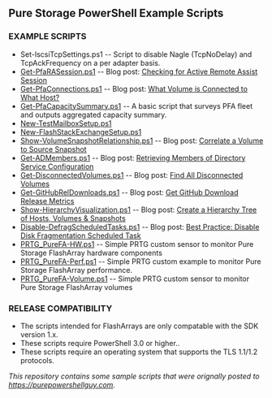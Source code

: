 ## Pure Storage PowerShell Example Scripts
### EXAMPLE SCRIPTS
* Set-IscsiTcpSettings.ps1 -- Script to disable Nagle (TcpNoDelay) and TcpAckFrequency on a per adapter basis.
* [Get-PfaRASession.ps1](https://github.com/barkz/PurePowerShellGuy/blob/master/Get-PfaRASession.ps1) -- Blog post: [Checking for Active Remote Assist Session](http://www.purepowershellguy.com/?p=12631)
* [Get-PfaConnections.ps1](https://github.com/barkz/PurePowerShellGuy/blob/master/Get-PfaConnections.ps1) -- Blog post: [What Volume is Connected to What Host?](http://www.purepowershellguy.com/?p=10312)
* [Get-PfaCapacitySummary.ps1](https://github.com/PureStorage-OpenConnect/powershell-scripts/blob/master/Get-PfaCapacitySummary.ps1) -- A basic script that surveys PFA fleet and outputs aggregated capacity summary.
* [New-TestMailboxSetup.ps1]()
* [New-FlashStackExchangeSetup.ps1]()
* [Show-VolumeSnapshotRelationship.ps1](https://github.com/barkz/PurePowerShellGuy/blob/master/Show-VolumeSnapshotRelationship.ps1) -- Blog post: [Correlate a Volume to Source Snapshot](http://www.purepowershellguy.com/?p=11091)
* [Get-ADMembers.ps1](https://github.com/barkz/PurePowerShellGuy/blob/master/Get-PfaConnections.ps1) -- Blog post: [Retrieving Members of Directory Service Configuration](http://www.purepowershellguy.com/?p=12121)
* [Get-DisconnectedVolumes.ps1](https://github.com/barkz/PurePowerShellGuy/blob/master/Get-DisconnectedVolumes.ps1) -- Blog post: [Find All Disconnected Volumes](http://www.purepowershellguy.com/?p=12201)
* [Get-GitHubRelDownloads.ps1](https://github.com/barkz/PurePowerShellGuy/blob/master/Get-GitHubRelDownloads.ps1) -- Blog post: [Get GitHub Download Release Metrics](http://www.purepowershellguy.com/?p=12271)
* [Show-HierarchyVisualization.ps1](https://github.com/barkz/PurePowerShellGuy/blob/master/Show-HierarchyVisualization.ps1) -- Blog post: [Create a Hierarchy Tree of Hosts, Volumes & Snapshots](http://www.purepowershellguy.com/?p=12401)
* [Disable-DefragScheduledTasks.ps1](https://github.com/barkz/PurePowerShellGuy/blob/master/Disable-DefragScheduledTask.ps1) -- Blog post: [Best Practice: Disable Disk Fragmentation Scheduled Task](http://www.purepowershellguy.com/?p=12471)
* [PRTG_PureFA-HW.ps1](https://github.com/barkz/powershell-scripts/blob/master/PRTG_PureFA-HW.ps1) -- Simple PRTG custom sensor to monitor Pure Storage FlashArray hardware components
* [PRTG_PureFA-Perf.ps1](https://github.com/barkz/powershell-scripts/blob/master/PRTG_PureFA-Perf.ps1) -- Simple PRTG custom example to monitor Pure Storage FlashArray performance.
* [PRTG_PureFA-Volume.ps1](https://github.com/barkz/powershell-scripts/blob/master/PRTG_PureFA-Volume.ps1) -- Simple PRTG custom sensor to monitor Pure Storage FlashArray volumes

### RELEASE COMPATIBILITY

* The scripts intended for FlashArrays are only compatable with the SDK version 1.x.
* These scripts require PowerShell 3.0 or higher..
* These scripts require an operating system that supports the TLS 1.1/1.2 protocols.


*This repository contains some sample scripts that were orignally posted to https://purepowershellguy.com.*